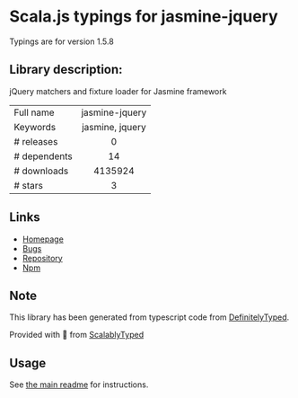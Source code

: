 
# Scala.js typings for jasmine-jquery

Typings are for version 1.5.8

## Library description:
jQuery matchers and fixture loader for Jasmine framework

|                    |                 |
| ------------------ | :-------------: |
| Full name          | jasmine-jquery |
| Keywords           | jasmine, jquery |
| # releases         | 0 |
| # dependents       | 14 |
| # downloads        | 4135924 |
| # stars            | 3 |

## Links
- [Homepage](http://github.com/velesin/jasmine-jquery)
- [Bugs](http://github.com/velesin/jasmine-jquery/issues)
- [Repository](https://github.com/velesin/jasmine-jquery)
- [Npm](https://www.npmjs.com/package/jasmine-jquery)
    


## Note
This library has been generated from typescript code from [DefinitelyTyped](https://definitelytyped.org).

Provided with :purple_heart: from [ScalablyTyped](https://github.com/oyvindberg/ScalablyTyped)

## Usage
See [the main readme](../../readme.md) for instructions.


